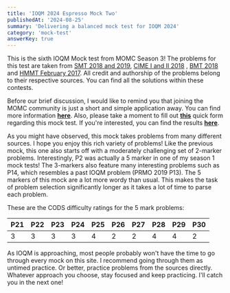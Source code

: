 ```yaml
---
title: 'IOQM 2024 Espresso Mock Two'
publishedAt: '2024-08-25'
summary: 'Delivering a balanced mock test for IOQM 2024'
category: 'mock-test'
answerKey: true
---
```


This is the sixth IOQM Mock test from MOMC Season 3! The problems for this test are taken from [SMT 2018 and 2019](https://www.stanfordmathtournament.com/past-tests/problems), [CIME I and II 2018](http://cmc.ericshen.net/CMC-2018/) , [BMT 2018](https://berkeley.mt/archives/bmt-2018/) and [HMMT February 2017](https://www.hmmt.org/www/archive/202). All credit and authorship of the problems belong to their respective sources. You can find all the solutions within these contests.

Before our brief discussion, I would like to remind you that joining the MOMC community is just a short and simple application away. You can find more information **[here](https://www.agamjeet.com/momc-season-3-application)**. Also, please take a moment to fill out **[this](https://forms.gle/DWAcjwZFfb9oCLuY6)** quick form regarding this mock test. If you're interested, you can find the results **[here](https://docs.google.com/forms/d/11i0gFIdhowvOg3iFs5e5Ohzey0pPGWV8vOMGRtD6cNA/viewanalytics)**.

As you might have observed, this mock takes problems from many different sources. I hope you enjoy this rich variety of problems! Like the previous mock, this one also starts off with a moderately challenging set of 2-marker problems. Interestingly, P2 was actually a 5 marker in one of my season 1 mock tests! The 3-markers also feature many interesting problems such as P14, which resembles a past IOQM problem (PRMO 2019 P13). The 5 markers of this mock are a lot more wordy than usual. This makes the task of problem selection significantly longer as it takes a lot of time to parse each problem.

These are the CODS difficulty ratings for the 5 mark problems:

| P21 | P22 | P23 | P24 | P25 | P26 | P27 | P28 | P29 | P30 |
| --- | --- | --- | --- | --- | --- | --- | --- | --- | --- |
| 3   | 3   | 3   | 3   | 4   | 2   | 2   | 4   | 4   | 2   |

As IOQM is approaching, most people probably won't have the time to go through every mock on this site. I recommend going through them as untimed practice. Or better, practice problems from the sources directly. Whatever approach you choose, stay focused and keep practicing. I'll catch you in the next one!